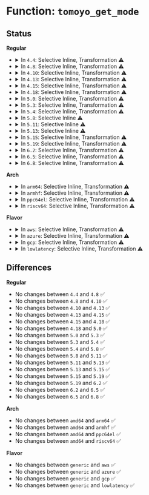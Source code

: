 # Function: <code>tomoyo_get_mode</code>

## Status
<b>Regular</b>
<ul>
<li>
<details>
<summary>In <code>4.4</code>: Selective Inline, Transformation ⚠️</summary>

```c
int tomoyo_get_mode(const struct tomoyo_policy_namespace *ns, const u8 profile, const u8 index);
```

**Collision:** Unique Global

**Inline:** Selective

**Transformation:** True

**Instances:**

```
In security/tomoyo/util.c (ffffffff81373da0)
Location: security/tomoyo/util.c:975
Inline: True
Inline callers:
  - security/tomoyo/util.c:tomoyo_init_request_info
Direct callers:
  - security/tomoyo/domain.c:tomoyo_find_next_domain
  - security/tomoyo/file.c:tomoyo_execute_permission
  - security/tomoyo/util.c:tomoyo_init_request_info
```
**Symbols:**

```
ffffffff81373da0-ffffffff81373de7: tomoyo_get_mode.part.4 (STB_LOCAL)
ffffffff81374770-ffffffff81374793: tomoyo_get_mode (STB_GLOBAL)
```
</details>
</li>
<li>
<details>
<summary>In <code>4.8</code>: Selective Inline, Transformation ⚠️</summary>

```c
int tomoyo_get_mode(const struct tomoyo_policy_namespace *ns, const u8 profile, const u8 index);
```

**Collision:** Unique Global

**Inline:** Selective

**Transformation:** True

**Instances:**

```
In security/tomoyo/util.c (ffffffff813aabde)
Location: security/tomoyo/util.c:975
Inline: True
Inline callers:
  - security/tomoyo/util.c:tomoyo_init_request_info
Direct callers:
  - security/tomoyo/domain.c:tomoyo_find_next_domain
  - security/tomoyo/file.c:tomoyo_execute_permission
  - security/tomoyo/util.c:tomoyo_init_request_info
```
**Symbols:**

```
ffffffff813aa1a0-ffffffff813aa1e7: tomoyo_get_mode.part.4 (STB_LOCAL)
ffffffff813aab70-ffffffff813aab93: tomoyo_get_mode (STB_GLOBAL)
```
</details>
</li>
<li>
<details>
<summary>In <code>4.10</code>: Selective Inline, Transformation ⚠️</summary>

```c
int tomoyo_get_mode(const struct tomoyo_policy_namespace *ns, const u8 profile, const u8 index);
```

**Collision:** Unique Global

**Inline:** Selective

**Transformation:** True

**Instances:**

```
In security/tomoyo/util.c (ffffffff813c175e)
Location: security/tomoyo/util.c:975
Inline: True
Inline callers:
  - security/tomoyo/util.c:tomoyo_init_request_info
Direct callers:
  - security/tomoyo/domain.c:tomoyo_find_next_domain
  - security/tomoyo/file.c:tomoyo_execute_permission
  - security/tomoyo/util.c:tomoyo_init_request_info
```
**Symbols:**

```
ffffffff813c0d20-ffffffff813c0d67: tomoyo_get_mode.part.4 (STB_LOCAL)
ffffffff813c16f0-ffffffff813c1713: tomoyo_get_mode (STB_GLOBAL)
```
</details>
</li>
<li>
<details>
<summary>In <code>4.13</code>: Selective Inline, Transformation ⚠️</summary>

```c
int tomoyo_get_mode(const struct tomoyo_policy_namespace *ns, const u8 profile, const u8 index);
```

**Collision:** Unique Global

**Inline:** Selective

**Transformation:** True

**Instances:**

```
In security/tomoyo/util.c (ffffffff813d80ee)
Location: security/tomoyo/util.c:977
Inline: True
Inline callers:
  - security/tomoyo/util.c:tomoyo_init_request_info
Direct callers:
  - security/tomoyo/domain.c:tomoyo_find_next_domain
  - security/tomoyo/file.c:tomoyo_execute_permission
  - security/tomoyo/util.c:tomoyo_init_request_info
```
**Symbols:**

```
ffffffff813d76c0-ffffffff813d7707: tomoyo_get_mode.part.5 (STB_LOCAL)
ffffffff813d8080-ffffffff813d80a3: tomoyo_get_mode (STB_GLOBAL)
```
</details>
</li>
<li>
<details>
<summary>In <code>4.15</code>: Selective Inline, Transformation ⚠️</summary>

```c
int tomoyo_get_mode(const struct tomoyo_policy_namespace *ns, const u8 profile, const u8 index);
```

**Collision:** Unique Global

**Inline:** Selective

**Transformation:** True

**Instances:**

```
In security/tomoyo/util.c (ffffffff813fe53e)
Location: security/tomoyo/util.c:957
Inline: True
Inline callers:
  - security/tomoyo/util.c:tomoyo_init_request_info
Direct callers:
  - security/tomoyo/domain.c:tomoyo_find_next_domain
  - security/tomoyo/file.c:tomoyo_execute_permission
  - security/tomoyo/util.c:tomoyo_init_request_info
```
**Symbols:**

```
ffffffff813fdc10-ffffffff813fdc57: tomoyo_get_mode.part.5 (STB_LOCAL)
ffffffff813fe4d0-ffffffff813fe4f3: tomoyo_get_mode (STB_GLOBAL)
```
</details>
</li>
<li>
<details>
<summary>In <code>4.18</code>: Selective Inline, Transformation ⚠️</summary>

```c
int tomoyo_get_mode(const struct tomoyo_policy_namespace *ns, const u8 profile, const u8 index);
```

**Collision:** Unique Global

**Inline:** Selective

**Transformation:** True

**Instances:**

```
In security/tomoyo/util.c (ffffffff8142f450)
Location: security/tomoyo/util.c:957
Inline: True
Inline callers:
  - security/tomoyo/util.c:tomoyo_init_request_info
Direct callers:
  - security/tomoyo/domain.c:tomoyo_find_next_domain
  - security/tomoyo/file.c:tomoyo_execute_permission
  - security/tomoyo/util.c:tomoyo_init_request_info
```
**Symbols:**

```
ffffffff8142e4e0-ffffffff8142e527: tomoyo_get_mode.part.5 (STB_LOCAL)
ffffffff8142f3d0-ffffffff8142f3f3: tomoyo_get_mode (STB_GLOBAL)
```
</details>
</li>
<li>
<details>
<summary>In <code>5.0</code>: Selective Inline, Transformation ⚠️</summary>

```c
int tomoyo_get_mode(const struct tomoyo_policy_namespace *ns, const u8 profile, const u8 index);
```

**Collision:** Unique Global

**Inline:** Selective

**Transformation:** True

**Instances:**

```
In security/tomoyo/util.c (ffffffff8144be70)
Location: security/tomoyo/util.c:957
Inline: True
Inline callers:
  - security/tomoyo/util.c:tomoyo_init_request_info
Direct callers:
  - security/tomoyo/domain.c:tomoyo_find_next_domain
  - security/tomoyo/file.c:tomoyo_execute_permission
  - security/tomoyo/util.c:tomoyo_init_request_info
```
**Symbols:**

```
ffffffff8144aeb0-ffffffff8144aef7: tomoyo_get_mode.part.6 (STB_LOCAL)
ffffffff8144bdf0-ffffffff8144be13: tomoyo_get_mode (STB_GLOBAL)
```
</details>
</li>
<li>
<details>
<summary>In <code>5.3</code>: Selective Inline, Transformation ⚠️</summary>

```c
int tomoyo_get_mode(const struct tomoyo_policy_namespace *ns, const u8 profile, const u8 index);
```

**Collision:** Unique Global

**Inline:** Selective

**Transformation:** True

**Instances:**

```
In security/tomoyo/util.c (ffffffff81479bd4)
Location: security/tomoyo/util.c:969
Inline: True
Inline callers:
  - security/tomoyo/util.c:tomoyo_init_request_info
Direct callers:
  - security/tomoyo/domain.c:tomoyo_find_next_domain
  - security/tomoyo/file.c:tomoyo_execute_permission
  - security/tomoyo/util.c:tomoyo_init_request_info
```
**Symbols:**

```
ffffffff81479260-ffffffff814792a4: tomoyo_get_mode.part.0 (STB_LOCAL)
ffffffff81479b50-ffffffff81479b73: tomoyo_get_mode (STB_GLOBAL)
```
</details>
</li>
<li>
<details>
<summary>In <code>5.4</code>: Selective Inline, Transformation ⚠️</summary>

```c
int tomoyo_get_mode(const struct tomoyo_policy_namespace *ns, const u8 profile, const u8 index);
```

**Collision:** Unique Global

**Inline:** Selective

**Transformation:** True

**Instances:**

```
In security/tomoyo/util.c (ffffffff814938d4)
Location: security/tomoyo/util.c:970
Inline: True
Inline callers:
  - security/tomoyo/util.c:tomoyo_init_request_info
Direct callers:
  - security/tomoyo/domain.c:tomoyo_find_next_domain
  - security/tomoyo/file.c:tomoyo_execute_permission
  - security/tomoyo/util.c:tomoyo_init_request_info
```
**Symbols:**

```
ffffffff81492f60-ffffffff81492fa4: tomoyo_get_mode.part.0 (STB_LOCAL)
ffffffff81493850-ffffffff81493873: tomoyo_get_mode (STB_GLOBAL)
```
</details>
</li>
<li>
<details>
<summary>In <code>5.8</code>: Selective Inline ⚠️</summary>

```c
int tomoyo_get_mode(const struct tomoyo_policy_namespace *ns, const u8 profile, const u8 index);
```

**Collision:** Unique Global

**Inline:** Selective

**Transformation:** False

**Instances:**

```
In security/tomoyo/util.c (ffffffff814eacd6)
Location: security/tomoyo/util.c:970
Inline: True
Inline callers:
  - security/tomoyo/util.c:tomoyo_init_request_info
  - security/tomoyo/util.c:tomoyo_init_request_info
Direct callers:
  - security/tomoyo/domain.c:tomoyo_environ
  - security/tomoyo/file.c:tomoyo_execute_permission
```
**Symbols:**

```
ffffffff814eac20-ffffffff814eac77: tomoyo_get_mode (STB_GLOBAL)
```
</details>
</li>
<li>
<details>
<summary>In <code>5.11</code>: Selective Inline ⚠️</summary>

```c
int tomoyo_get_mode(const struct tomoyo_policy_namespace *ns, const u8 profile, const u8 index);
```

**Collision:** Unique Global

**Inline:** Selective

**Transformation:** False

**Instances:**

```
In security/tomoyo/util.c (ffffffff815080d6)
Location: security/tomoyo/util.c:992
Inline: True
Inline callers:
  - security/tomoyo/util.c:tomoyo_init_request_info
  - security/tomoyo/util.c:tomoyo_init_request_info
Direct callers:
  - security/tomoyo/domain.c:tomoyo_environ
  - security/tomoyo/file.c:tomoyo_execute_permission
```
**Symbols:**

```
ffffffff81508020-ffffffff81508077: tomoyo_get_mode (STB_GLOBAL)
```
</details>
</li>
<li>
<details>
<summary>In <code>5.13</code>: Selective Inline ⚠️</summary>

```c
int tomoyo_get_mode(const struct tomoyo_policy_namespace *ns, const u8 profile, const u8 index);
```

**Collision:** Unique Global

**Inline:** Selective

**Transformation:** False

**Instances:**

```
In security/tomoyo/util.c (ffffffff8150ec5b)
Location: security/tomoyo/util.c:992
Inline: True
Inline callers:
  - security/tomoyo/util.c:tomoyo_init_request_info
  - security/tomoyo/util.c:tomoyo_init_request_info
Direct callers:
  - security/tomoyo/domain.c:tomoyo_environ
  - security/tomoyo/file.c:tomoyo_execute_permission
```
**Symbols:**

```
ffffffff8150eba0-ffffffff8150ebf7: tomoyo_get_mode (STB_GLOBAL)
```
</details>
</li>
<li>
<details>
<summary>In <code>5.15</code>: Selective Inline, Transformation ⚠️</summary>

```c
int tomoyo_get_mode(const struct tomoyo_policy_namespace *ns, const u8 profile, const u8 index);
```

**Collision:** Unique Global

**Inline:** Selective

**Transformation:** True

**Instances:**

```
In security/tomoyo/util.c (ffffffff8156c774)
Location: security/tomoyo/util.c:992
Inline: True
Direct callers:
  - security/tomoyo/domain.c:tomoyo_environ
  - security/tomoyo/file.c:tomoyo_execute_permission
  - security/tomoyo/util.c:tomoyo_init_request_info
```
**Symbols:**

```
ffffffff81cd6207-ffffffff81cd6221: tomoyo_get_mode.cold (STB_LOCAL)
ffffffff8156c730-ffffffff8156c810: tomoyo_get_mode (STB_GLOBAL)
```
</details>
</li>
<li>
<details>
<summary>In <code>5.19</code>: Selective Inline, Transformation ⚠️</summary>

```c
int tomoyo_get_mode(const struct tomoyo_policy_namespace *ns, const u8 profile, const u8 index);
```

**Collision:** Unique Global

**Inline:** Selective

**Transformation:** True

**Instances:**

```
In security/tomoyo/util.c (ffffffff81608b3e)
Location: security/tomoyo/util.c:992
Inline: True
Direct callers:
  - security/tomoyo/domain.c:tomoyo_environ
  - security/tomoyo/file.c:tomoyo_execute_permission
  - security/tomoyo/util.c:tomoyo_init_request_info
```
**Symbols:**

```
ffffffff81e88ff4-ffffffff81e8900e: tomoyo_get_mode.cold (STB_LOCAL)
ffffffff81608af0-ffffffff81608be4: tomoyo_get_mode (STB_GLOBAL)
```
</details>
</li>
<li>
<details>
<summary>In <code>6.2</code>: Selective Inline, Transformation ⚠️</summary>

```c
int tomoyo_get_mode(const struct tomoyo_policy_namespace *ns, const u8 profile, const u8 index);
```

**Collision:** Unique Global

**Inline:** Selective

**Transformation:** True

**Instances:**

```
In security/tomoyo/util.c (ffffffff816ba41e)
Location: security/tomoyo/util.c:992
Inline: True
Direct callers:
  - security/tomoyo/domain.c:tomoyo_environ
  - security/tomoyo/file.c:tomoyo_execute_permission
  - security/tomoyo/util.c:tomoyo_init_request_info
```
**Symbols:**

```
ffffffff82074a85-ffffffff82074a9f: tomoyo_get_mode.cold (STB_LOCAL)
ffffffff816ba3d0-ffffffff816ba4c4: tomoyo_get_mode (STB_GLOBAL)
```
</details>
</li>
<li>
<details>
<summary>In <code>6.5</code>: Selective Inline, Transformation ⚠️</summary>

```c
int tomoyo_get_mode(const struct tomoyo_policy_namespace *ns, const u8 profile, const u8 index);
```

**Collision:** Unique Global

**Inline:** Selective

**Transformation:** True

**Instances:**

```
In security/tomoyo/util.c (ffffffff816f2db5)
Location: security/tomoyo/util.c:992
Inline: True
Direct callers:
  - security/tomoyo/domain.c:tomoyo_environ
  - security/tomoyo/file.c:tomoyo_execute_permission
  - security/tomoyo/util.c:tomoyo_init_request_info
```
**Symbols:**

```
ffffffff820f45dc-ffffffff820f45f1: tomoyo_get_mode.cold (STB_LOCAL)
ffffffff816f2d70-ffffffff816f2e5f: tomoyo_get_mode (STB_GLOBAL)
```
</details>
</li>
<li>
<details>
<summary>In <code>6.8</code>: Selective Inline, Transformation ⚠️</summary>

```c
int tomoyo_get_mode(const struct tomoyo_policy_namespace *ns, const u8 profile, const u8 index);
```

**Collision:** Unique Global

**Inline:** Selective

**Transformation:** True

**Instances:**

```
In security/tomoyo/util.c (ffffffff8172fb75)
Location: security/tomoyo/util.c:992
Inline: True
Direct callers:
  - security/tomoyo/domain.c:tomoyo_environ
  - security/tomoyo/file.c:tomoyo_execute_permission
  - security/tomoyo/util.c:tomoyo_init_request_info
```
**Symbols:**

```
ffffffff821d1a21-ffffffff821d1a36: tomoyo_get_mode.cold (STB_LOCAL)
ffffffff8172fb30-ffffffff8172fc1f: tomoyo_get_mode (STB_GLOBAL)
```
</details>
</li>
</ul>
<b>Arch</b>
<ul>
<li>
<details>
<summary>In <code>arm64</code>: Selective Inline, Transformation ⚠️</summary>

```c
int tomoyo_get_mode(const struct tomoyo_policy_namespace *ns, const u8 profile, const u8 index);
```

**Collision:** Unique Global

**Inline:** Selective

**Transformation:** True

**Instances:**

```
In security/tomoyo/util.c (ffff800010588cf4)
Location: security/tomoyo/util.c:970
Inline: True
Inline callers:
  - security/tomoyo/util.c:tomoyo_init_request_info
Direct callers:
  - security/tomoyo/domain.c:tomoyo_find_next_domain
  - security/tomoyo/file.c:tomoyo_execute_permission
  - security/tomoyo/util.c:tomoyo_init_request_info
```
**Symbols:**

```
ffff800010587fd0-ffff800010588058: tomoyo_get_mode.part.0 (STB_LOCAL)
ffff800010588c38-ffff800010588c9c: tomoyo_get_mode (STB_GLOBAL)
```
</details>
</li>
<li>
<details>
<summary>In <code>armhf</code>: Selective Inline, Transformation ⚠️</summary>

```c
int tomoyo_get_mode(const struct tomoyo_policy_namespace *ns, const u8 profile, const u8 index);
```

**Collision:** Unique Global

**Inline:** Selective

**Transformation:** True

**Instances:**

```
In security/tomoyo/util.c (c073a0bc)
Location: security/tomoyo/util.c:970
Inline: True
Inline callers:
  - security/tomoyo/util.c:tomoyo_init_request_info
Direct callers:
  - security/tomoyo/domain.c:tomoyo_find_next_domain
  - security/tomoyo/file.c:tomoyo_execute_permission
  - security/tomoyo/util.c:tomoyo_init_request_info
```
**Symbols:**

```
c07395b4-c0739604: tomoyo_get_mode.part.0 (STB_LOCAL)
c073a02c-c073a064: tomoyo_get_mode (STB_GLOBAL)
```
</details>
</li>
<li>
<details>
<summary>In <code>ppc64el</code>: Selective Inline, Transformation ⚠️</summary>

```c
int tomoyo_get_mode(const struct tomoyo_policy_namespace *ns, const u8 profile, const u8 index);
```

**Collision:** Unique Global

**Inline:** Selective

**Transformation:** True

**Instances:**

```
In security/tomoyo/util.c (c0000000006f97c8)
Location: security/tomoyo/util.c:970
Inline: True
Inline callers:
  - security/tomoyo/util.c:tomoyo_init_request_info
Direct callers:
  - security/tomoyo/domain.c:tomoyo_find_next_domain
  - security/tomoyo/file.c:tomoyo_execute_permission
  - security/tomoyo/util.c:tomoyo_init_request_info
```
**Symbols:**

```
c0000000006f8480-c0000000006f8518: tomoyo_get_mode.part.0 (STB_LOCAL)
c0000000006f9720-c0000000006f9754: tomoyo_get_mode (STB_GLOBAL)
```
</details>
</li>
<li>
<details>
<summary>In <code>riscv64</code>: Selective Inline, Transformation ⚠️</summary>

```c
int tomoyo_get_mode(const struct tomoyo_policy_namespace *ns, const u8 profile, const u8 index);
```

**Collision:** Unique Global

**Inline:** Selective

**Transformation:** True

**Instances:**

```
In security/tomoyo/util.c (ffffffe0003d7be8)
Location: security/tomoyo/util.c:970
Inline: True
Inline callers:
  - security/tomoyo/util.c:tomoyo_init_request_info
Direct callers:
  - security/tomoyo/domain.c:tomoyo_find_next_domain
  - security/tomoyo/file.c:tomoyo_execute_permission
  - security/tomoyo/util.c:tomoyo_init_request_info
```
**Symbols:**

```
ffffffe0003d714e-ffffffe0003d71d0: tomoyo_get_mode.part.0 (STB_LOCAL)
ffffffe0003d7b68-ffffffe0003d7bae: tomoyo_get_mode (STB_GLOBAL)
```
</details>
</li>
</ul>
<b>Flavor</b>
<ul>
<li>
<details>
<summary>In <code>aws</code>: Selective Inline, Transformation ⚠️</summary>

```c
int tomoyo_get_mode(const struct tomoyo_policy_namespace *ns, const u8 profile, const u8 index);
```

**Collision:** Unique Global

**Inline:** Selective

**Transformation:** True

**Instances:**

```
In security/tomoyo/util.c (ffffffff8148beb4)
Location: security/tomoyo/util.c:970
Inline: True
Inline callers:
  - security/tomoyo/util.c:tomoyo_init_request_info
Direct callers:
  - security/tomoyo/domain.c:tomoyo_find_next_domain
  - security/tomoyo/file.c:tomoyo_execute_permission
  - security/tomoyo/util.c:tomoyo_init_request_info
```
**Symbols:**

```
ffffffff8148b540-ffffffff8148b584: tomoyo_get_mode.part.0 (STB_LOCAL)
ffffffff8148be30-ffffffff8148be53: tomoyo_get_mode (STB_GLOBAL)
```
</details>
</li>
<li>
<details>
<summary>In <code>azure</code>: Selective Inline, Transformation ⚠️</summary>

```c
int tomoyo_get_mode(const struct tomoyo_policy_namespace *ns, const u8 profile, const u8 index);
```

**Collision:** Unique Global

**Inline:** Selective

**Transformation:** True

**Instances:**

```
In security/tomoyo/util.c (ffffffff8147c8d4)
Location: security/tomoyo/util.c:970
Inline: True
Inline callers:
  - security/tomoyo/util.c:tomoyo_init_request_info
Direct callers:
  - security/tomoyo/domain.c:tomoyo_find_next_domain
  - security/tomoyo/file.c:tomoyo_execute_permission
  - security/tomoyo/util.c:tomoyo_init_request_info
```
**Symbols:**

```
ffffffff8147bf60-ffffffff8147bfa4: tomoyo_get_mode.part.0 (STB_LOCAL)
ffffffff8147c850-ffffffff8147c873: tomoyo_get_mode (STB_GLOBAL)
```
</details>
</li>
<li>
<details>
<summary>In <code>gcp</code>: Selective Inline, Transformation ⚠️</summary>

```c
int tomoyo_get_mode(const struct tomoyo_policy_namespace *ns, const u8 profile, const u8 index);
```

**Collision:** Unique Global

**Inline:** Selective

**Transformation:** True

**Instances:**

```
In security/tomoyo/util.c (ffffffff81487f54)
Location: security/tomoyo/util.c:970
Inline: True
Inline callers:
  - security/tomoyo/util.c:tomoyo_init_request_info
Direct callers:
  - security/tomoyo/domain.c:tomoyo_find_next_domain
  - security/tomoyo/file.c:tomoyo_execute_permission
  - security/tomoyo/util.c:tomoyo_init_request_info
```
**Symbols:**

```
ffffffff814875e0-ffffffff81487624: tomoyo_get_mode.part.0 (STB_LOCAL)
ffffffff81487ed0-ffffffff81487ef3: tomoyo_get_mode (STB_GLOBAL)
```
</details>
</li>
<li>
<details>
<summary>In <code>lowlatency</code>: Selective Inline, Transformation ⚠️</summary>

```c
int tomoyo_get_mode(const struct tomoyo_policy_namespace *ns, const u8 profile, const u8 index);
```

**Collision:** Unique Global

**Inline:** Selective

**Transformation:** True

**Instances:**

```
In security/tomoyo/util.c (ffffffff8149fa94)
Location: security/tomoyo/util.c:970
Inline: True
Inline callers:
  - security/tomoyo/util.c:tomoyo_init_request_info
Direct callers:
  - security/tomoyo/domain.c:tomoyo_find_next_domain
  - security/tomoyo/file.c:tomoyo_execute_permission
  - security/tomoyo/util.c:tomoyo_init_request_info
```
**Symbols:**

```
ffffffff8149f120-ffffffff8149f164: tomoyo_get_mode.part.0 (STB_LOCAL)
ffffffff8149fa10-ffffffff8149fa33: tomoyo_get_mode (STB_GLOBAL)
```
</details>
</li>
</ul>

## Differences
<b>Regular</b>
<ul>
<li>
No changes between <code>4.4</code> and <code>4.8</code> ✅
</li>
<li>
No changes between <code>4.8</code> and <code>4.10</code> ✅
</li>
<li>
No changes between <code>4.10</code> and <code>4.13</code> ✅
</li>
<li>
No changes between <code>4.13</code> and <code>4.15</code> ✅
</li>
<li>
No changes between <code>4.15</code> and <code>4.18</code> ✅
</li>
<li>
No changes between <code>4.18</code> and <code>5.0</code> ✅
</li>
<li>
No changes between <code>5.0</code> and <code>5.3</code> ✅
</li>
<li>
No changes between <code>5.3</code> and <code>5.4</code> ✅
</li>
<li>
No changes between <code>5.4</code> and <code>5.8</code> ✅
</li>
<li>
No changes between <code>5.8</code> and <code>5.11</code> ✅
</li>
<li>
No changes between <code>5.11</code> and <code>5.13</code> ✅
</li>
<li>
No changes between <code>5.13</code> and <code>5.15</code> ✅
</li>
<li>
No changes between <code>5.15</code> and <code>5.19</code> ✅
</li>
<li>
No changes between <code>5.19</code> and <code>6.2</code> ✅
</li>
<li>
No changes between <code>6.2</code> and <code>6.5</code> ✅
</li>
<li>
No changes between <code>6.5</code> and <code>6.8</code> ✅
</li>
</ul>
<b>Arch</b>
<ul>
<li>
No changes between <code>amd64</code> and <code>arm64</code> ✅
</li>
<li>
No changes between <code>amd64</code> and <code>armhf</code> ✅
</li>
<li>
No changes between <code>amd64</code> and <code>ppc64el</code> ✅
</li>
<li>
No changes between <code>amd64</code> and <code>riscv64</code> ✅
</li>
</ul>
<b>Flavor</b>
<ul>
<li>
No changes between <code>generic</code> and <code>aws</code> ✅
</li>
<li>
No changes between <code>generic</code> and <code>azure</code> ✅
</li>
<li>
No changes between <code>generic</code> and <code>gcp</code> ✅
</li>
<li>
No changes between <code>generic</code> and <code>lowlatency</code> ✅
</li>
</ul>
